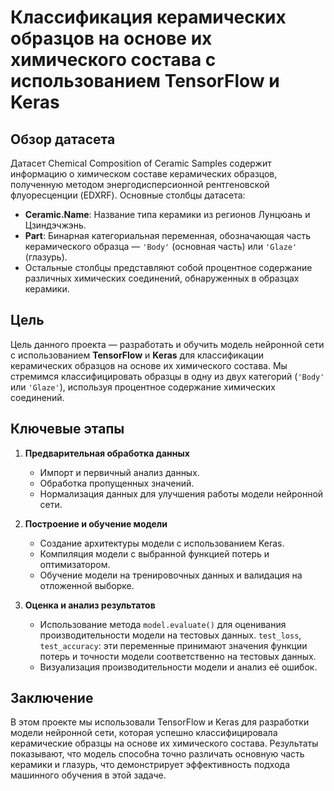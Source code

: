 # Классификация керамических образцов на основе их химического состава с использованием TensorFlow и Keras

## Обзор датасета

Датасет Chemical Composition of Ceramic Samples содержит информацию о химическом составе керамических образцов, полученную методом энергодисперсионной рентгеновской флуоресценции (EDXRF). Основные столбцы датасета:

- **Ceramic.Name**: Название типа керамики из регионов Лунцюань и Цзиндэчжэнь.
- **Part**: Бинарная категориальная переменная, обозначающая часть керамического образца — `'Body'` (основная часть) или `'Glaze'` (глазурь).
- Остальные столбцы представляют собой процентное содержание различных химических соединений, обнаруженных в образцах керамики.
## Цель

Цель данного проекта — разработать и обучить модель нейронной сети с использованием **TensorFlow** и **Keras** для классификации керамических образцов на основе их химического состава. Мы стремимся классифицировать образцы в одну из двух категорий (`'Body'` или `'Glaze'`), используя процентное содержание химических соединений.

## Ключевые этапы

1. **Предварительная обработка данных**
   - Импорт и первичный анализ данных.
   - Обработка пропущенных значений.
   - Нормализация данных для улучшения работы модели нейронной сети.

2. **Построение и обучение модели**
   - Создание архитектуры модели с использованием Keras.
   - Компиляция модели с выбранной функцией потерь и оптимизатором.
   - Обучение модели на тренировочных данных и валидация на отложенной выборке.

3. **Оценка и анализ результатов**
   - Использование метода `model.evaluate()` для оценивания производительности модели на тестовых данных. `test_loss`, `test_accuracy`: эти переменные принимают значения функции потерь и точности модели соответственно на тестовых данных.
   - Визуализация производительности модели и анализ её ошибок.

## **Заключение**

В этом проекте мы использовали TensorFlow и Keras для разработки модели нейронной сети, которая успешно классифицировала керамические образцы на основе их химического состава. Результаты показывают, что модель способна точно различать основную часть керамики и глазурь, что демонстрирует эффективность подхода машинного обучения в этой задаче.
